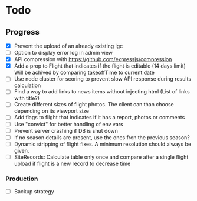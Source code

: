 # Todo

## Progress

- [x] Prevent the upload of an already existing igc
- [ ] Option to display error log in admin view
- [x] API compression with https://github.com/expressjs/compression
- [x] ~~Add a prop to Flight that indicates if the flight is editable (14 days limit)~~ Will be achived by comparing takeoffTime to current date
- [ ] Use node cluster for scoring to prevent slow API response during results calculation
- [ ] Find a way to add links to news items without injecting html (List of links with title?)
- [ ] Create different sizes of flight photos. The client can than choose depending on its viewport size
- [ ] Add flags to flight that indicates if it has a report, photos or comments
- [ ] Use "convict" for better handling of env vars
- [ ] Prevent server crashing if DB is shut down
- [ ] If no season details are present, use the ones fron the previous season?
- [ ] Dynamic stripping of flight fixes. A minimum resolution should always be given.
- [ ] SiteRecords: Calculate table only once and compare after a single flight upload if flight is a new record to decrease time

### Production

- [ ] Backup strategy
